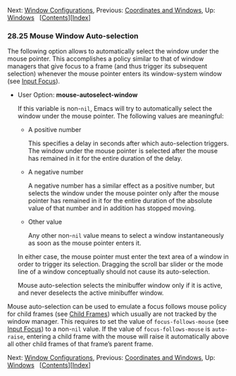 

Next: [Window Configurations](Window-Configurations.html), Previous: [Coordinates and Windows](Coordinates-and-Windows.html), Up: [Windows](Windows.html)   \[[Contents](index.html#SEC_Contents "Table of contents")]\[[Index](Index.html "Index")]

### 28.25 Mouse Window Auto-selection

The following option allows to automatically select the window under the mouse pointer. This accomplishes a policy similar to that of window managers that give focus to a frame (and thus trigger its subsequent selection) whenever the mouse pointer enters its window-system window (see [Input Focus](Input-Focus.html)).

*   User Option: **mouse-autoselect-window**

    If this variable is non-`nil`, Emacs will try to automatically select the window under the mouse pointer. The following values are meaningful:

    *   A positive number

        This specifies a delay in seconds after which auto-selection triggers. The window under the mouse pointer is selected after the mouse has remained in it for the entire duration of the delay.

    *   A negative number

        A negative number has a similar effect as a positive number, but selects the window under the mouse pointer only after the mouse pointer has remained in it for the entire duration of the absolute value of that number and in addition has stopped moving.

    *   Other value

        Any other non-`nil` value means to select a window instantaneously as soon as the mouse pointer enters it.

    In either case, the mouse pointer must enter the text area of a window in order to trigger its selection. Dragging the scroll bar slider or the mode line of a window conceptually should not cause its auto-selection.

    Mouse auto-selection selects the minibuffer window only if it is active, and never deselects the active minibuffer window.

Mouse auto-selection can be used to emulate a focus follows mouse policy for child frames (see [Child Frames](Child-Frames.html)) which usually are not tracked by the window manager. This requires to set the value of `focus-follows-mouse` (see [Input Focus](Input-Focus.html)) to a non-`nil` value. If the value of `focus-follows-mouse` is `auto-raise`, entering a child frame with the mouse will raise it automatically above all other child frames of that frame’s parent frame.

Next: [Window Configurations](Window-Configurations.html), Previous: [Coordinates and Windows](Coordinates-and-Windows.html), Up: [Windows](Windows.html)   \[[Contents](index.html#SEC_Contents "Table of contents")]\[[Index](Index.html "Index")]
